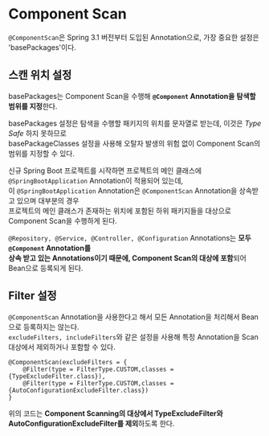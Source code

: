 # Component Scan

`@ComponentScan`은 Spring 3.1 버전부터 도입된 Annotation으로, 가장 중요한 설정은 'basePackages'이다.  

## 스캔 위치 설정

basePackages는 Component Scan을 수행해 **`@Component` Annotation을 탐색할 범위를 지정**한다.

basePackages 설정은 탐색을 수행할 패키지의 위치를 문자열로 받는데, 이것은 *Type Safe* 하지 못하므로  
basePackageClasses 설정을 사용해 오탈자 발생의 위험 없이 Component Scan의 범위를 지정할 수 있다.

신규 Spring Boot 프로젝트를 시작하면 프로젝트의 메인 클래스에 `@SpringBootApplication` Annotation이 적용되어 있는데,  
이 `@SpringBootApplication` Annotation은 `@ComponentScan` Annotation을 상속받고 있으며 대부분의 경우  
프로젝트의 메인 클래스가 존재하는 위치에 포함된 하위 패키지들을 대상으로 Component Scan을 수행하게 된다.

`@Repository, @Service, @Controller, @Configuration` Annotations는 **모두 `@Component` Annotation를**  
**상속 받고 있는 Annotations이기 때문에,  Component Scan의 대상에 포함**되어 Bean으로 등록되게 된다.

## Filter 설정

`@ComponentScan` Annotation을 사용한다고 해서 모든 Annotation을 처리해서 Bean으로 등록하지는 않는다.  
`excludeFilters, includeFilters`와 같은 설정을 사용해 특정 Annotation을 Scan 대상에서 제외하거나 포함할 수 있다.

```
@ComponentScan(excludeFilters = {
	@Filter(type = FilterType.CUSTOM,classes = {TypeExcludeFilter.class}), 
	@Filter(type = FilterType.CUSTOM,classes = {AutoConfigurationExcludeFilter.class})
}
```

위의 코드는 **Component Scanning의 대상에서 TypeExcludeFilter와 AutoConfigurationExcludeFilter를 제외**하도록 한다.

